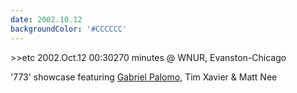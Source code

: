 ```yaml
---
date: 2002.10.12
backgroundColor: '#CCCCCC'
---
```


\>>etc 2002.Oct.12 00:30270 minutes @ WNUR, Evanston-Chicago  


'773' showcase featuring [Gabriel Palomo](http://www.zuvuyarecordings.com/), Tim Xavier & Matt Nee